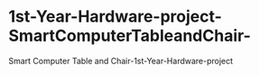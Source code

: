 # 1st-Year-Hardware-project-SmartComputerTableandChair-
Smart Computer Table and Chair-1st-Year-Hardware-project
